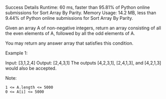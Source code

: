 Success
Details
Runtime: 60 ms, faster than 95.81% of Python online submissions for Sort Array By Parity.
Memory Usage: 14.2 MB, less than 9.44% of Python online submissions for Sort Array By Parity.

Given an array A of non-negative integers, return an array consisting of all the even elements of A, followed by all the odd elements of A.

You may return any answer array that satisfies this condition.

 

Example 1:

Input: [3,1,2,4]
Output: [2,4,3,1]
The outputs [4,2,3,1], [2,4,1,3], and [4,2,1,3] would also be accepted.

 

Note:

    1 <= A.length <= 5000
    0 <= A[i] <= 5000

